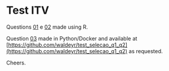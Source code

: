 # Test ITV

Questions [01](https://github.com/waldeyr/test_selecao_q1_q2/blob/main/Question_01.R) e [02](https://github.com/waldeyr/test_selecao_q1_q2/blob/main/Question_02.R) made using R.

Question [03](https://github.com/waldeyr/test_selecao_q1_q2/blob/main/Question_03.py) made in Python/Docker and available at [https://github.com/waldeyr/test_selecao_q1_q2](https://github.com/waldeyr/test_selecao_q1_q2) as requested.

Cheers.
